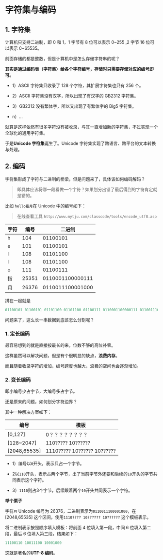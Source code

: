 # 字符集与编码

## 1. 字符集

计算机只支持二进制，即 0 和 1，1 字节有 8 位可以表示 0~255 ,2 字节 16 位可以表示 0~65535。



前面存储的都是整数，但是计算机中是怎么存储字符串的呢？

**其实是通过编码表（字符集）给各个字符编号，存储时只需要存储对应的编号即可。**

* 1）ASCII 字符集只收录了 128 个字符，其扩展字符集也只有 256 个。

* 2）ASCII 字符集没有汉字，所以出现了有汉字的 GB2312 字符集。

* 3）GB2312 没有繁体字，所以又出现了有繁体字的 Big5 字符集。

* n）...

就算是这样依然有很多字符没有被收录，与其一直增加新的字符集，不过实现一个全球化的通用字符集。

于是**Unicode 字符集**诞生了。Unicode 字符集实现了跨语言、跨平台的文本转换与处理。



## 2. 编码

字符集形成了字符与二进制的桥梁，但是问题来了，具体该如何编码解码？

> 即具体应该将哪一段看做一个字符？如果划分出错了最后得到的字符肯定就是错的。

比如 `hello指月`在 Unicode 中的编号如下：

> 在线查看工具 `http://www.mytju.com/classcode/tools/encode_utf8.asp`

| 字符 | 编号  | 二进制           |
| ---- | ----- | ---------------- |
| h    | 104   | 01100101         |
| e    | 101   | 01100101         |
| l    | 108   | 01101100         |
| l    | 108   | 01101100         |
| o    | 111   | 01100111         |
| 指   | 25351 | 0110001100000111 |
| 月   | 26376 | 0110011100001000 |

拼在一起就是

```go
01100101 01100101 01101100 01101100 01100111 0110001100000111 0110011100001000
```

问题来了，这么长一串数据到底该怎么分割呢？



### 1. 定长编码

最容易想到的就是直接按最长的来，位数不够的高位补零。

这样虽然可以解决问题，但是有个很明显的缺点，**浪费内存**。

而且随着收录字符的增加，编号跨度也越大，浪费的空间也会逐渐增加。



### 2. 变长编码

即小编号少占字节，大编号多占字节。

还是原来的问题，如何划分字符边界？

其中一种解决方案如下：

| 编号         | 模板                        |
| ------------ | --------------------------- |
| [0,127]      | 0？？？？？？？？           |
| [128~2047]   | 110????? 10??????           |
| [2048,65535] | 1110????? 10?????? 10?????? |

* 1）编号以`0`开头，表示只占一个字节。

* 2以`110`开头，表示占两个字节，出了当前字节外还要和后续的`10`开头的字节共同表示这个字符。

* 3）`1110`则占3个字节，后续跟着两个`10`开头共同表示一个字符。

**举个栗子**

字符`月` Unicode 编号为 26376，二进制表示为`0110011100001000`，在 [2048,65535] 这个区间，使用`1110???? 10?????? 10??????` 这个模板表示。

将二进制表示按照顺序填入模板：将前面 4 位填入第一段，中间 6 位填入第二段，最后 6 位填入第三段，结果如下：

```go
11100110 10011100 10001000
```

这就是著名的**UTF-8 编码**。







